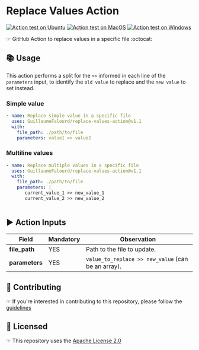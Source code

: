 # Replace Values Action

<!-- markdownlint-disable MD013 -->
[![Action test on Ubuntu](https://github.com/GuillaumeFalourd/replace-values-action/actions/workflows/ubuntu_action_test.yml/badge.svg)](https://github.com/GuillaumeFalourd/replace-values-action/actions/workflows/ubuntu_action_test.yml) [![Action test on MacOS](https://github.com/GuillaumeFalourd/replace-values-action/actions/workflows/macos_action_test.yml/badge.svg)](https://github.com/GuillaumeFalourd/replace-values-action/actions/workflows/macos_action_test.yml) [![Action test on Windows](https://github.com/GuillaumeFalourd/replace-values-action/actions/workflows/windows_action_test.yml/badge.svg)](https://github.com/GuillaumeFalourd/replace-values-action/actions/workflows/windows_action_test.yml)
<!-- markdownlint-enable MD013 -->

☞ GitHub Action to replace values in a specific file :octocat:

## 📚 Usage

This action performs a split for the `>>` informed in each line of the `parameters` input, to identify the `old value` to replace and the `new value` to set instead.

### Simple value

```yaml
- name: Replace simple value in a specific file
  uses: GuillaumeFalourd/replace-values-action@v1.1
  with:
    file_path: ./path/to/file
    parameters: value1 >> value2
```

### Multiline values

```yaml
- name: Replace multiple values in a specific file
  uses: GuillaumeFalourd/replace-values-action@v1.1
  with:
    file_path: ./path/to/file
    parameters: |
       current_value_1 >> new_value_1
       current_value_2 >> new_value_2
       
```

## ▶️ Action Inputs

Field | Mandatory | Observation
------------ | ------------  | -------------
**file_path** | YES | Path to the file to update.
**parameters** | YES | `value_to_replace >> new_value` (can be an array).

## 🤝 Contributing

☞ If you're interested in contributing to this repository, please follow the [guidelines](https://github.com/GuillaumeFalourd/replace-values-action/blob/main/CONTRIBUTING.md)

## 🏅 Licensed

☞ This repository uses the [Apache License 2.0](https://github.com/GuillaumeFalourd/replace-values-action/blob/main/LICENSE)

<!-- ### Contribuidores

<a href="https://github.com/GuillaumeFalourd/replace-values-action/graphs/contributors">
  <img src="https://contrib.rocks/image?repo=GuillaumeFalourd/replace-values-action" />
</a>

(Criado com [contributors-img](https://contrib.rocks)) -->
